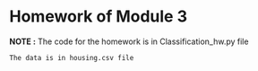 # Homework of Module 3

**NOTE :** The code for the homework is in Classification_hw.py file

    The data is in housing.csv file